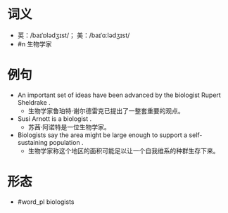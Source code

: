 # 词义
- 英：/baɪˈɒlədʒɪst/； 美：/baɪˈɑːlədʒɪst/
- #n 生物学家
# 例句
- An important set of ideas have been advanced by the biologist Rupert Sheldrake .
	- 生物学家鲁珀特·谢尔德雷克已提出了一整套重要的观点。
- Susi Arnott is a biologist .
	- 苏茜·阿诺特是一位生物学家。
- Biologists say the area might be large enough to support a self-sustaining population .
	- 生物学家称这个地区的面积可能足以让一个自我维系的种群生存下来。
# 形态
- #word_pl biologists
